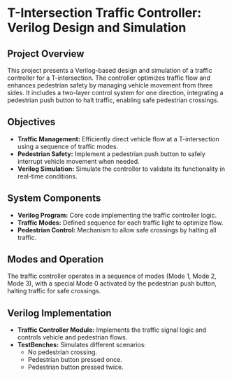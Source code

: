 # T-Intersection Traffic Controller: Verilog Design and Simulation

## Project Overview
This project presents a Verilog-based design and simulation of a traffic controller for a T-intersection. The controller optimizes traffic flow and enhances pedestrian safety by managing vehicle movement from three sides. It includes a two-layer control system for one direction, integrating a pedestrian push button to halt traffic, enabling safe pedestrian crossings.

## Objectives
- **Traffic Management:** Efficiently direct vehicle flow at a T-intersection using a sequence of traffic modes.
- **Pedestrian Safety:** Implement a pedestrian push button to safely interrupt vehicle movement when needed.
- **Verilog Simulation:** Simulate the controller to validate its functionality in real-time conditions.

## System Components
- **Verilog Program:** Core code implementing the traffic controller logic.
- **Traffic Modes:** Defined sequence for each traffic light to optimize flow.
- **Pedestrian Control:** Mechanism to allow safe crossings by halting all traffic.

## Modes and Operation
The traffic controller operates in a sequence of modes (Mode 1, Mode 2, Mode 3), with a special Mode 0 activated by the pedestrian push button, halting traffic for safe crossings.

## Verilog Implementation
- **Traffic Controller Module:** Implements the traffic signal logic and controls vehicle and pedestrian flows.
- **TestBenches:** Simulates different scenarios:
  - No pedestrian crossing.
  - Pedestrian button pressed once.
  - Pedestrian button pressed twice.
